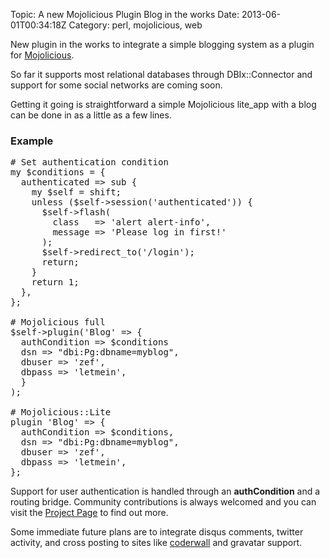 Topic: A new Mojolicious Plugin Blog in the works
Date: 2013-06-01T00:34:18Z
Category: perl, mojolicious, web

New plugin in the works to integrate a simple blogging system as a plugin for
[Mojolicious](http://mojolicio.us).

So far it supports most relational databases through DBIx::Connector and
support for some social networks are coming soon.

Getting it going is straightforward a simple Mojolicious lite_app with a blog
can be done in as a little as a few lines.

### Example ###

<pre class="prettyprint">
# Set authentication condition
my $conditions = {
  authenticated => sub {
    my $self = shift;
    unless ($self->session('authenticated')) {
      $self->flash(
        class   => 'alert alert-info',
        message => 'Please log in first!'
      );
      $self->redirect_to('/login');
      return;
    }
    return 1;
  },
};

# Mojolicious full
$self->plugin('Blog' => {
  authCondition => $conditions
  dsn => "dbi:Pg:dbname=myblog",
  dbuser => 'zef',
  dbpass => 'letmein',
  }
);

# Mojolicious::Lite
plugin 'Blog' => {
  authCondition => $conditions,
  dsn => "dbi:Pg:dbname=myblog",
  dbuser => 'zef',
  dbpass => 'letmein',
};
</pre>

Support for user authentication is handled through an **authCondition** and
a routing bridge. Community contributions is always welcomed and you can visit
the [Project Page](https://github.com/battlemidget/Mojolicious-Plugin-Blog) to
find out more.

Some immediate future plans are to integrate disqus comments, twitter activity,
and cross posting to sites like [coderwall](https://coderwall.com) and gravatar
support.
